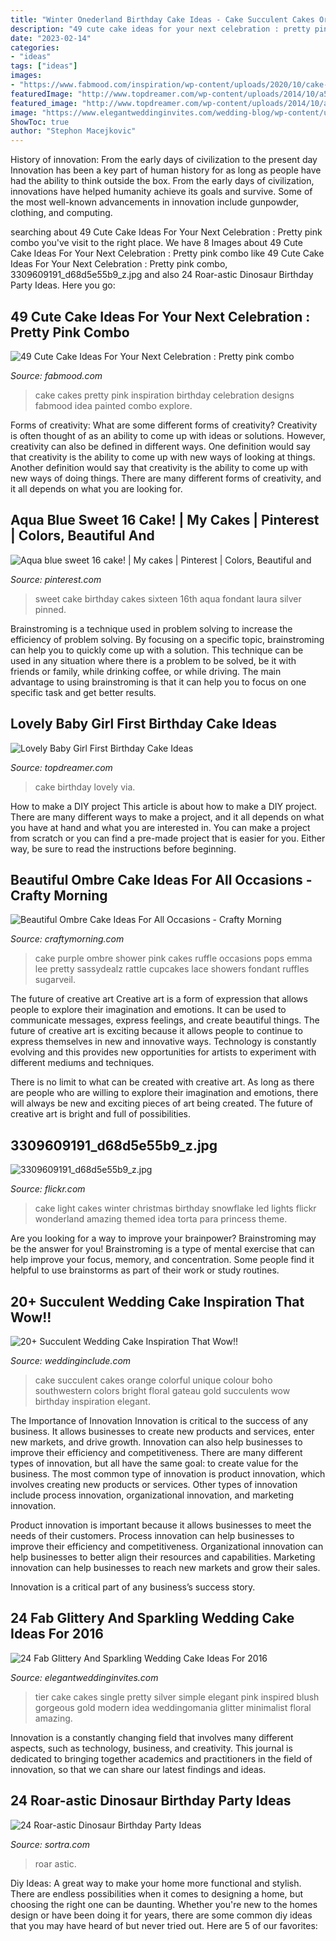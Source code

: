 ```yaml
---
title: "Winter Onederland Birthday Cake Ideas - Cake Succulent Cakes Orange Colorful Unique Colour Boho Southwestern Colors Bright Floral Gateau Gold Succulents Wow Birthday Inspiration Elegant"
description: "49 cute cake ideas for your next celebration : pretty pink combo"
date: "2023-02-14"
categories:
- "ideas"
tags: ["ideas"]
images:
- "https://www.fabmood.com/inspiration/wp-content/uploads/2020/10/cake-idea-1.jpg"
featuredImage: "http://www.topdreamer.com/wp-content/uploads/2014/10/a5b42da5395cd2740c74170b00f91492-599x1024.jpg"
featured_image: "http://www.topdreamer.com/wp-content/uploads/2014/10/a5b42da5395cd2740c74170b00f91492-599x1024.jpg"
image: "https://www.elegantweddinginvites.com/wedding-blog/wp-content/uploads/2015/12/Pretty-One-Tier-silver-Wedding-Cakes-To-Get-Inspired.jpg"
ShowToc: true
author: "Stephon Macejkovic"
---
```



History of innovation: From the early days of civilization to the present day
Innovation has been a key part of human history for as long as people have had the ability to think outside the box. From the early days of civilization, innovations have helped humanity achieve its goals and survive. Some of the most well-known advancements in innovation include gunpowder, clothing, and computing.

	

		
searching about 49 Cute Cake Ideas For Your Next Celebration : Pretty pink combo you've visit to the right place. We have 8 Images about 49 Cute Cake Ideas For Your Next Celebration : Pretty pink combo like 49 Cute Cake Ideas For Your Next Celebration : Pretty pink combo, 3309609191_d68d5e55b9_z.jpg and also 24 Roar-astic Dinosaur Birthday Party Ideas. Here you go:
		
    
## 49 Cute Cake Ideas For Your Next Celebration : Pretty Pink Combo

<img loading=lazy src="https://www.fabmood.com/inspiration/wp-content/uploads/2020/10/cake-idea-1.jpg" onerror="this.onerror=null;this.src='https://tse4.mm.bing.net/th?id=OIP.IHw241Cd4tdZazMbyTMhKQHaMT&amp;pid=15.1';" alt="49 Cute Cake Ideas For Your Next Celebration : Pretty pink combo">

_Source: fabmood.com_

>cake cakes pretty pink inspiration birthday celebration designs fabmood idea painted combo explore. 

	

Forms of creativity: What are some different forms of creativity?
Creativity is often thought of as an ability to come up with ideas or solutions. However, creativity can also be defined in different ways. One definition would say that creativity is the ability to come up with new ways of looking at things. Another definition would say that creativity is the ability to come up with new ways of doing things. There are many different forms of creativity, and it all depends on what you are looking for.

    
## Aqua Blue Sweet 16 Cake! | My Cakes | Pinterest | Colors, Beautiful And

<img loading=lazy src="https://s-media-cache-ak0.pinimg.com/736x/07/c1/01/07c1017e464c70ffd0c43c0ef98b3198.jpg" onerror="this.onerror=null;this.src='https://tse1.mm.bing.net/th?id=OIP.HvxCbXvTcdS5G5oMEG8mQgHaJ4&amp;pid=15.1';" alt="Aqua blue sweet 16 cake! | My cakes | Pinterest | Colors, Beautiful and">

_Source: pinterest.com_

>sweet cake birthday cakes sixteen 16th aqua fondant laura silver pinned. 

	

Brainstroming is a technique used in problem solving to increase the efficiency of problem solving. By focusing on a specific topic, brainstroming can help you to quickly come up with a solution. This technique can be used in any situation where there is a problem to be solved, be it with friends or family, while drinking coffee, or while driving. The main advantage to using brainstroming is that it can help you to focus on one specific task and get better results.

    
## Lovely Baby Girl First Birthday Cake Ideas

<img loading=lazy src="http://www.topdreamer.com/wp-content/uploads/2014/10/a5b42da5395cd2740c74170b00f91492-599x1024.jpg" onerror="this.onerror=null;this.src='https://tse4.mm.bing.net/th?id=OIP.s23t0hqAIgVCIDHDsIbgvwHaMq&amp;pid=15.1';" alt="Lovely Baby Girl First Birthday Cake Ideas">

_Source: topdreamer.com_

>cake birthday lovely via. 

	

How to make a DIY project
This article is about how to make a DIY project. There are many different ways to make a project, and it all depends on what you have at hand and what you are interested in. You can make a project from scratch or you can find a pre-made project that is easier for you. Either way, be sure to read the instructions before beginning.

    
## Beautiful Ombre Cake Ideas For All Occasions - Crafty Morning

<img loading=lazy src="http://3.bp.blogspot.com/-8UbZJ0XpGoM/UtyP_x3YOpI/AAAAAAAARM4/BTiWIeba61A/s1600/pink-purple-ombre-baby-shower-cake.jpg" onerror="this.onerror=null;this.src='https://tse3.mm.bing.net/th?id=OIP.fe5G7ktye0_AmUH4o4u3OwHaLI&amp;pid=15.1';" alt="Beautiful Ombre Cake Ideas For All Occasions - Crafty Morning">

_Source: craftymorning.com_

>cake purple ombre shower pink cakes ruffle occasions pops emma lee pretty sassydealz rattle cupcakes lace showers fondant ruffles sugarveil. 

	

The future of creative art
Creative art is a form of expression that allows people to explore their imagination and emotions. It can be used to communicate messages, express feelings, and create beautiful things.
The future of creative art is exciting because it allows people to continue to express themselves in new and innovative ways. Technology is constantly evolving and this provides new opportunities for artists to experiment with different mediums and techniques.

There is no limit to what can be created with creative art. As long as there are people who are willing to explore their imagination and emotions, there will always be new and exciting pieces of art being created. The future of creative art is bright and full of possibilities.

    
## 3309609191_d68d5e55b9_z.jpg

<img loading=lazy src="http://farm4.staticflickr.com/3377/3309609191_d68d5e55b9_z.jpg" onerror="this.onerror=null;this.src='https://tse2.mm.bing.net/th?id=OIP.XqV0HdQAEOflkeijP3JTFAAAAA&amp;pid=15.1';" alt="3309609191_d68d5e55b9_z.jpg">

_Source: flickr.com_

>cake light cakes winter christmas birthday snowflake led lights flickr wonderland amazing themed idea torta para princess theme. 

	

Are you looking for a way to improve your brainpower? Brainstroming may be the answer for you! Brainstroming is a type of mental exercise that can help improve your focus, memory, and concentration. Some people find it helpful to use brainstorms as part of their work or study routines.

    
## 20+ Succulent Wedding Cake Inspiration That Wow!!

<img loading=lazy src="http://www.weddinginclude.com/wp-content/uploads/2016/07/colorful-wedding-cake-with-succulent.jpg" onerror="this.onerror=null;this.src='https://tse3.mm.bing.net/th?id=OIP.pSvoPiyNO5YuAngqZA9ufgHaLH&amp;pid=15.1';" alt="20+ Succulent Wedding Cake Inspiration That Wow!!">

_Source: weddinginclude.com_

>cake succulent cakes orange colorful unique colour boho southwestern colors bright floral gateau gold succulents wow birthday inspiration elegant. 

	

The Importance of Innovation
Innovation is critical to the success of any business. It allows businesses to create new products and services, enter new markets, and drive growth. Innovation can also help businesses to improve their efficiency and competitiveness.
There are many different types of innovation, but all have the same goal: to create value for the business. The most common type of innovation is product innovation, which involves creating new products or services. Other types of innovation include process innovation, organizational innovation, and marketing innovation.

Product innovation is important because it allows businesses to meet the needs of their customers. Process innovation can help businesses to improve their efficiency and competitiveness. Organizational innovation can help businesses to better align their resources and capabilities. Marketing innovation can help businesses to reach new markets and grow their sales.

Innovation is a critical part of any business’s success story.

    
## 24 Fab Glittery And Sparkling Wedding Cake Ideas For 2016

<img loading=lazy src="https://www.elegantweddinginvites.com/wedding-blog/wp-content/uploads/2015/12/Pretty-One-Tier-silver-Wedding-Cakes-To-Get-Inspired.jpg" onerror="this.onerror=null;this.src='https://tse2.mm.bing.net/th?id=OIP.mReYzckrGxT6Yxh58Yn5TAHaLH&amp;pid=15.1';" alt="24 Fab Glittery And Sparkling Wedding Cake Ideas For 2016">

_Source: elegantweddinginvites.com_

>tier cake cakes single pretty silver simple elegant pink inspired blush gorgeous gold modern idea weddingomania glitter minimalist floral amazing. 

	

Innovation is a constantly changing field that involves many different aspects, such as technology, business, and creativity. This journal is dedicated to bringing together academics and practitioners in the field of innovation, so that we can share our latest findings and ideas.

    
## 24 Roar-astic Dinosaur Birthday Party Ideas

<img loading=lazy src="https://www.sortra.com/wp-content/uploads/2019/05/itsapartycreative.jpg" onerror="this.onerror=null;this.src='https://tse3.mm.bing.net/th?id=OIP.zwWz35qmnQ4uxAp3UrvGjgHaHa&amp;pid=15.1';" alt="24 Roar-astic Dinosaur Birthday Party Ideas">

_Source: sortra.com_

>roar astic. 

	

Diy Ideas: A great way to make your home more functional and stylish. There are endless possibilities when it comes to designing a home, but choosing the right one can be daunting. Whether you're new to the homes design or have been doing it for years, there are some common diy ideas that you may have heard of but never tried out. Here are 5 of our favorites: 

